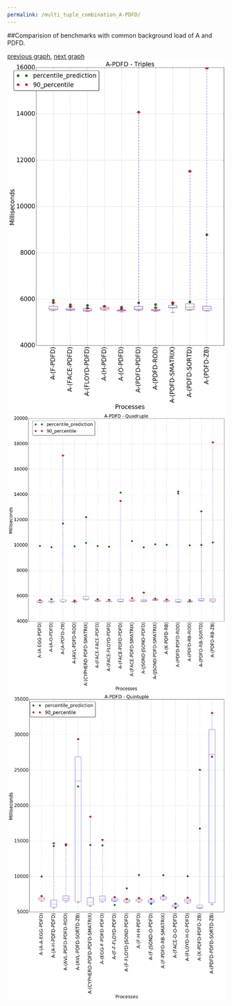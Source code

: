 ```yaml
---
permalink: /multi_tuple_combination_A-PDFD/
---
```


##Comparision of benchmarks with common background load of A and PDFD.

[previous graph](../multi_tuple_combination_A-O/), [next graph](../multi_tuple_combination_A-RB/)
![graph figure](./images/triple/A/A-PDFD_box.png)![graph figure](./images/quadruple/A/A-PDFD_box.png)![graph figure](./images/quintuple/A/A-PDFD_box.png)